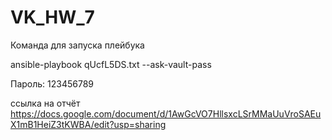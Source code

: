 # VK_HW_7


Команда для запуска плейбука 

ansible-playbook qUcfL5DS.txt --ask-vault-pass

Пароль: 123456789

ссылка на отчёт https://docs.google.com/document/d/1AwGcVO7HllsxcLSrMMaUuVroSAEuX1mB1HeiZ3tKWBA/edit?usp=sharing
